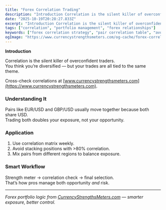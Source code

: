 ```yaml
---
title: "Forex Correlation Trading"
description: "Introduction Correlation is the silent killer of overconfident traders..."
date: "2025-10-19T20:28:27.833Z"
excerpt: "Introduction Correlation is the silent killer of overconfident traders. You think you’re diversified — but your trades are all tied to the same theme. Cross-check correlations at [www.currencystrengthsmeters.com](https://www.currencystrengthsmeters.com). Understanding It Pairs like EUR/USD and GBP/USD usually move together because both share USD. Trading both doubles your exposure, not your opportunity...."
tags: ["correlation", "portfolio management", "forex relationships"]
keywords: ["forex correlation strategy", "pair correlation table", "avoid overexposure forex", "correlated pairs trading", "strength and correlation"]
ogImage: "https://www.currencystrengthsmeters.com/og-cache/forex-correlation-trading.jpg"
---
```

**Introduction**

Correlation is the silent killer of overconfident traders.  
You think you’re diversified — but your trades are all tied to the same theme.

Cross-check correlations at [www.currencystrengthsmeters.com](https://www.currencystrengthsmeters.com).

### Understanding It

Pairs like EUR/USD and GBP/USD usually move together because both share USD.  
Trading both doubles your exposure, not your opportunity.

### Application

1. Use correlation matrix weekly.  
2. Avoid stacking positions with >80% correlation.  
3. Mix pairs from different regions to balance exposure.

### Smart Workflow

Strength meter → correlation check → final selection.  
That’s how pros manage both opportunity *and* risk.

---

*Forex portfolio logic from [CurrencyStrengthsMeters.com](https://www.currencystrengthsmeters.com) — smarter exposure, better control.*
